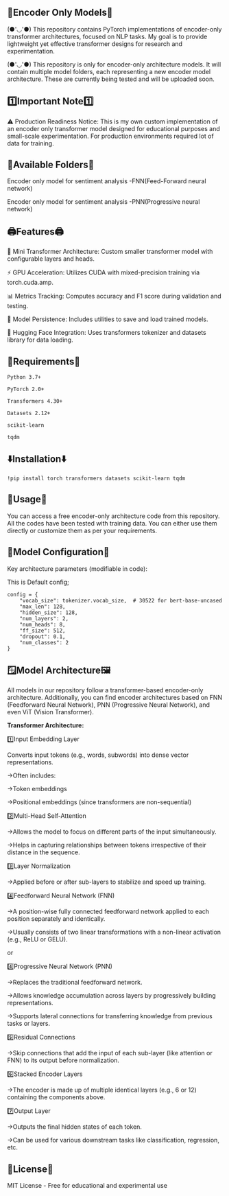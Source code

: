 🤖Encoder Only Models🤖
-----
(●'◡'●) This repository contains PyTorch implementations of encoder-only transformer architectures, focused on NLP tasks. My goal is to provide lightweight yet effective transformer designs for research and experimentation.

(●'◡'●) This repository is only for encoder-only architecture models.
It will contain multiple model folders, each representing a new encoder model architecture. These are currently being tested and will be uploaded soon.

1️⃣Important Note1️⃣
-----
⚠️ Production Readiness Notice:
This is my own custom implementation of an encoder only transformer model designed for educational purposes and small-scale experimentation. For production environments required lot of data for training.

📂Available Folders📂
----
Encoder only model for sentiment analysis -FNN(Feed-Forward neural network)

Encoder only model for sentiment analysis -PNN(Progressive neural network)


🖨️Features🖨️
-----
🚀 Mini Transformer Architecture: Custom smaller transformer model with configurable layers and heads.

⚡ GPU Acceleration: Utilizes CUDA with mixed-precision training via torch.cuda.amp.

📊 Metrics Tracking: Computes accuracy and F1 score during validation and testing.

💾 Model Persistence: Includes utilities to save and load trained models.

🤗 Hugging Face Integration: Uses transformers tokenizer and datasets library for data loading.


📅Requirements📅
-----
`Python 3.7+`

`PyTorch 2.0+`

`Transformers 4.30+`

`Datasets 2.12+`

`scikit-learn`

`tqdm`

⬇️Installation⬇️
-----
`!pip install torch transformers datasets scikit-learn tqdm`

📂Usage📂
-----
You can access a free encoder-only architecture code from this repository. All the codes have been tested with training data. You can either use them directly or customize them as per your requirements.


🔮Model Configuration🔮
-----
Key architecture parameters (modifiable in code):

This is Default config;

```
config = {
    "vocab_size": tokenizer.vocab_size,  # 30522 for bert-base-uncased
    "max_len": 128,
    "hidden_size": 128,
    "num_layers": 2,
    "num_heads": 8,
    "ff_size": 512,
    "dropout": 0.1,
    "num_classes": 2
}
```

🪟Model Architecture🖼️
----
All models in our repository follow a transformer-based encoder-only architecture. Additionally, you can find encoder architectures based on FNN (Feedforward Neural Network), PNN (Progressive Neural Network), and even ViT (Vision Transformer).

**Transformer Architecture:**

1️⃣Input Embedding Layer

Converts input tokens (e.g., words, subwords) into dense vector representations.

→Often includes:

→Token embeddings

→Positional embeddings (since transformers are non-sequential)

2️⃣Multi-Head Self-Attention

→Allows the model to focus on different parts of the input simultaneously.

→Helps in capturing relationships between tokens irrespective of their distance in the sequence.

3️⃣Layer Normalization

→Applied before or after sub-layers to stabilize and speed up training.

4️⃣Feedforward Neural Network (FNN)

→A position-wise fully connected feedforward network applied to each position separately and identically.

→Usually consists of two linear transformations with a non-linear activation (e.g., ReLU or GELU).

or

4️⃣Progressive Neural Network (PNN)

→Replaces the traditional feedforward network.

→Allows knowledge accumulation across layers by progressively building representations.

→Supports lateral connections for transferring knowledge from previous tasks or layers.

5️⃣Residual Connections

→Skip connections that add the input of each sub-layer (like attention or FNN) to its output before normalization.

6️⃣Stacked Encoder Layers

→The encoder is made up of multiple identical layers (e.g., 6 or 12) containing the components above.

7️⃣Output Layer

→Outputs the final hidden states of each token.

→Can be used for various downstream tasks like classification, regression, etc.


📃License📃
----
MIT License - Free for educational and experimental use


